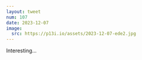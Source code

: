 ```yaml
---
layout: tweet
num: 107
date: 2023-12-07
image:
  src: https://p13i.io/assets/2023-12-07-ede2.jpg
---
```


Interesting...
